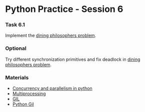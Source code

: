 # Python Practice - Session 6


### Task 6.1
Implement the [dining philosophers problem](https://en.wikipedia.org/wiki/Dining_philosophers_problem).

### Optional
Try different synchronization primitives and fix deadlock in [dining philosophers problem](https://en.wikipedia.org/wiki/Dining_philosophers_problem).

### Materials
* [Concurrency and parallelism in python](https://www.toptal.com/python/beginners-guide-to-concurrency-and-parallelism-in-python)
* [Multiprocessing](https://zetcode.com/python/multiprocessing/)
* [GIL](https://tproger.ru/translations/global-interpreter-lock-guide/)
* [Python Gil](https://realpython.com/python-gil/)
